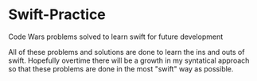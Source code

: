 # Swift-Practice
Code Wars problems solved to learn swift for future development

All of these problems and solutions are done to learn the ins and outs of swift.  Hopefully overtime there will be a growth
in my syntatical approach so that these problems are done in the most "swift" way as possible. 
